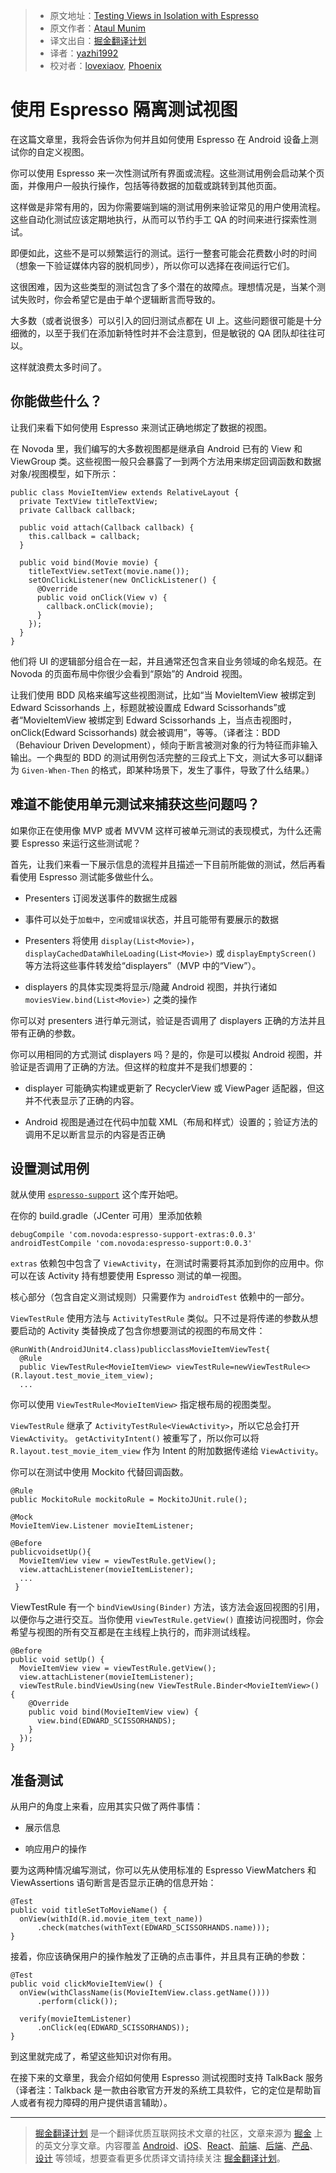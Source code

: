 > * 原文地址：[Testing Views in Isolation with Espresso](https://www.novoda.com/blog/testing-views-in-isolation-with-espresso/)
> * 原文作者：[Ataul Munim](https://www.novoda.com/blog/author/ataulm/)
> * 译文出自：[掘金翻译计划](https://github.com/xitu/gold-miner)
> * 译者：[yazhi1992](https://github.com/yazhi1992)
> * 校对者：[lovexiaov](https://github.com/lovexiaov), [Phoenix](https://github.com/wbinarytree)

# 使用 Espresso 隔离测试视图 #

在这篇文章里，我将会告诉你为何并且如何使用 Espresso 在 Android 设备上测试你的自定义视图。

你可以使用 Espresso 来一次性测试所有界面或流程。这些测试用例会启动某个页面，并像用户一般执行操作，包括等待数据的加载或跳转到其他页面。

这样做是非常有用的，因为你需要端到端的测试用例来验证常见的用户使用流程。这些自动化测试应该定期地执行，从而可以节约手工 QA 的时间来进行探索性测试。

即便如此，这些不是可以频繁运行的测试。运行一整套可能会花费数小时的时间（想象一下验证媒体内容的脱机同步），所以你可以选择在夜间运行它们。

这很困难，因为这些类型的测试包含了多个潜在的故障点。理想情况是，当某个测试失败时，你会希望它是由于单个逻辑断言而导致的。

大多数（或者说很多）可以引入的回归测试点都在 UI 上。这些问题很可能是十分细微的，以至于我们在添加新特性时并不会注意到，但是敏锐的 QA 团队却往往可以。

这样就浪费太多时间了。

## 你能做些什么？ ##

让我们来看下如何使用 Espresso 来测试正确地绑定了数据的视图。

在 Novoda 里，我们编写的大多数视图都是继承自 Android 已有的 View 和 ViewGroup 类。这些视图一般只会暴露了一到两个方法用来绑定回调函数和数据对象/视图模型，如下所示：

```
public class MovieItemView extends RelativeLayout {  
  private TextView titleTextView;
  private Callback callback;

  public void attach(Callback callback) {
    this.callback = callback;
  }

  public void bind(Movie movie) {
    titleTextView.setText(movie.name());
    setOnClickListener(new OnClickListener() {
      @Override 
      public void onClick(View v) {
        callback.onClick(movie);
      }
    });
  }
}
```

他们将 UI 的逻辑部分组合在一起，并且通常还包含来自业务领域的命名规范。在
 Novoda 的页面布局中你很少会看到“原始”的 Android 视图。

让我们使用 BDD 风格来编写这些视图测试，比如“当 MovieItemView 被绑定到 Edward Scissorhands 上，标题就被设置成 Edward Scissorhands”或者“MovieItemView 被绑定到 Edward Scissorhands 上，当点击视图时，onClick(Edward Scissorhands) 就会被调用”，等等。（译者注：BDD（Behaviour Driven Development），倾向于断言被测对象的行为特征而非输入输出。一个典型的 BDD 的测试用例包活完整的三段式上下文，测试大多可以翻译为 `Given-When-Then` 的格式，即某种场景下，发生了事件，导致了什么结果。）

## 难道不能使用单元测试来捕获这些问题吗？ ##

如果你正在使用像 MVP 或者 MVVM 这样可被单元测试的表现模式，为什么还需要 Espresso 来运行这些测试呢？

首先，让我们来看一下展示信息的流程并且描述一下目前所能做的测试，然后再看看使用 Espresso 测试能多做些什么。

- Presenters 订阅发送事件的数据生成器

- 事件可以处于`加载中`，`空闲`或`错误`状态，并且可能带有要展示的数据

- Presenters 将使用 `display(List<Movie>)`，`displayCachedDataWhileLoading(List<Movie>)` 或 `displayEmptyScreen()` 等方法将这些事件转发给“displayers”（MVP 中的“View”）。

- displayers 的具体实现类将显示/隐藏 Android 视图，并执行诸如 `moviesView.bind(List<Movie>)` 之类的操作

你可以对 presenters 进行单元测试，验证是否调用了 displayers 正确的方法并且带有正确的参数。

你可以用相同的方式测试 displayers 吗？是的，你是可以模拟 Android 视图，并验证是否调用了正确的方法。但这样的粒度并不是我们想要的：

- displayer 可能确实构建或更新了 RecyclerView 或 ViewPager 适配器，但这并不代表显示了正确的内容。

- Android 视图是通过在代码中加载 XML（布局和样式）设置的；验证方法的调用不足以断言显示的内容是否正确

## 设置测试用例 ## 

就从使用 [`espresso-support`](https://github.com/novoda/spikes/tree/master/espresso-support) 这个库开始吧。

在你的 build.gradle（JCenter 可用）里添加依赖

```
debugCompile 'com.novoda:espresso-support-extras:0.0.3'  
androidTestCompile 'com.novoda:espresso-support:0.0.3'
```

`extras` 依赖包中包含了 `ViewActivity`，在测试时需要将其添加到你的应用中。你可以在该 Activity 持有想要使用 Espresso 测试的单一视图。

核心部分（包含自定义测试规则）只需要作为 `androidTest` 依赖中的一部分。

`ViewTestRule` 使用方法与 `ActivityTestRule` 类似。只不过是将传递的参数从想要启动的 Activity 类替换成了包含你想要测试的视图的布局文件：

```
@RunWith(AndroidJUnit4.class)publicclassMovieItemViewTest{  
  @Rule
  public ViewTestRule<MovieItemView> viewTestRule=newViewTestRule<>(R.layout.test_movie_item_view);
  ...
```

你可以使用 `ViewTestRule<MovieItemView>` 指定根布局的视图类型。

`ViewTestRule` 继承了 `ActivityTestRule<ViewActivity>`，所以它总会打开 `ViewActivity`。 `getActivityIntent()` 被重写了，所以你可以将 `R.layout.test_movie_item_view` 作为 Intent 的附加数据传递给 `ViewActivity`。

你可以在测试中使用 Mockito 代替回调函数。

```
@Rule
public MockitoRule mockitoRule = MockitoJUnit.rule();

@Mock
MovieItemView.Listener movieItemListener;

@Before
publicvoidsetUp(){  
  MovieItemView view = viewTestRule.getView();
  view.attachListener(movieItemListener);
  ...
 }
```

ViewTestRule 有一个 `bindViewUsing(Binder)` 方法，该方法会返回视图的引用，以便你与之进行交互。当你使用 `viewTestRule.getView()` 直接访问视图时，你会希望与视图的所有交互都是在主线程上执行的，而非测试线程。

```
@Before
public void setUp() {  
  MovieItemView view = viewTestRule.getView();
  view.attachListener(movieItemListener);
  viewTestRule.bindViewUsing(new ViewTestRule.Binder<MovieItemView>() {
    @Override
    public void bind(MovieItemView view) {
      view.bind(EDWARD_SCISSORHANDS);
    }
  });
}
```

## 准备测试 ## 

从用户的角度上来看，应用其实只做了两件事情：

- 展示信息

- 响应用户的操作

要为这两种情况编写测试，你可以先从使用标准的 Espresso ViewMatchers 和 ViewAssertions 语句断言是否显示正确的信息开始：

```
@Test
public void titleSetToMovieName() {  
  onView(withId(R.id.movie_item_text_name))
      .check(matches(withText(EDWARD_SCISSORHANDS.name)));
}
```

接着，你应该确保用户的操作触发了正确的点击事件，并且具有正确的参数：

```
@Test
public void clickMovieItemView() {  
  onView(withClassName(is(MovieItemView.class.getName())))
      .perform(click());

  verify(movieItemListener)
      .onClick(eq(EDWARD_SCISSORHANDS));
}
```

到这里就完成了，希望这些知识对你有用。

在接下来的文章里，我会介绍如何使用 Espresso 测试视图时支持 TalkBack 服务（译者注：Talkback 是一款由谷歌官方开发的系统工具软件，它的定位是帮助盲人或者有视力障碍的用户提供语言辅助）。

---

> [掘金翻译计划](https://github.com/xitu/gold-miner) 是一个翻译优质互联网技术文章的社区，文章来源为 [掘金](https://juejin.im) 上的英文分享文章。内容覆盖 [Android](https://github.com/xitu/gold-miner#android)、[iOS](https://github.com/xitu/gold-miner#ios)、[React](https://github.com/xitu/gold-miner#react)、[前端](https://github.com/xitu/gold-miner#前端)、[后端](https://github.com/xitu/gold-miner#后端)、[产品](https://github.com/xitu/gold-miner#产品)、[设计](https://github.com/xitu/gold-miner#设计) 等领域，想要查看更多优质译文请持续关注 [掘金翻译计划](https://github.com/xitu/gold-miner)。
